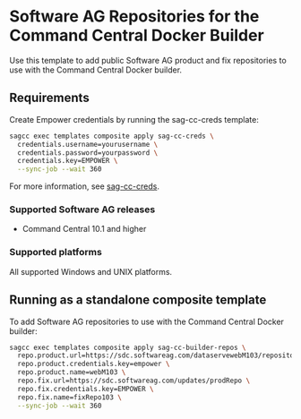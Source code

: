 <!-- Copyright 2013 - 2018 Software AG, Darmstadt, Germany and/or its licensors

   SPDX-License-Identifier: Apache-2.0

    Licensed under the Apache License, Version 2.0 (the "License");
    you may not use this file except in compliance with the License.
    You may obtain a copy of the License at

        http://www.apache.org/licenses/LICENSE-2.0

    Unless required by applicable law or agreed to in writing, software
    distributed under the License is distributed on an "AS IS" BASIS,
     WITHOUT WARRANTIES OR CONDITIONS OF ANY KIND, either express or implied.
     See the License for the specific language governing permissions and

     limitations under the License.                                                  

-->

# Software AG Repositories for the Command Central Docker Builder

Use this template to add public Software AG product and fix repositories to use with the Command Central Docker builder.

## Requirements

Create Empower credentials by running the sag-cc-creds template:

```bash
sagcc exec templates composite apply sag-cc-creds \
  credentials.username=yourusername \
  credentials.password=yourpassword \
  credentials.key=EMPOWER \
  --sync-job --wait 360
```

For more information, see [sag-cc-creds](https://github.com/SoftwareAG/sagdevops-templates/tree/master/templates/sag-cc-creds).

### Supported Software AG releases

* Command Central 10.1 and higher

### Supported platforms

All supported Windows and UNIX platforms.

## Running as a standalone composite template

To add Software AG repositories to use with the Command Central Docker builder:

```bash
sagcc exec templates composite apply sag-cc-builder-repos \
  repo.product.url=https://sdc.softwareag.com/dataservewebM103/repository \
  repo.product.credentials.key=empower \
  repo.product.name=webM103 \
  repo.fix.url=https://sdc.softwareag.com/updates/prodRepo \
  repo.fix.credentials.key=EMPOWER \
  repo.fix.name=fixRepo103 \
  --sync-job --wait 360
```

